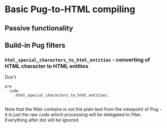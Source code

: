 # Basic Pug-to-HTML compiling

## Passive functionality

## Build-in Pug filters
### `html_special_characters_to_html_entities` - converting of HTML character to HTML entities

Don't

```pug
pre
  code 
    :html_special_characters_to_html_entities.
      
```

Note that the filter contains is not the plain text from the viewpoint of Pug - it is just the raw code which processing
will be delegated to filter.
Everything after dot will be ignored.

